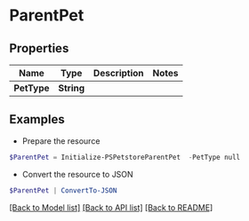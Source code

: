 # ParentPet
## Properties

Name | Type | Description | Notes
------------ | ------------- | ------------- | -------------
**PetType** | **String** |  | 

## Examples

- Prepare the resource
```powershell
$ParentPet = Initialize-PSPetstoreParentPet  -PetType null
```

- Convert the resource to JSON
```powershell
$ParentPet | ConvertTo-JSON
```

[[Back to Model list]](../README.md#documentation-for-models) [[Back to API list]](../README.md#documentation-for-api-endpoints) [[Back to README]](../README.md)

